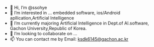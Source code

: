 - 👋 Hi, I’m @ssohye
- 👀 I’m interested in ... embedded software, ios/Android apllication,Artificial Intelligence
- 🌱 I’m currently majoring Artificial Intelligence in Dept.of AI.software, Gachon University,Republic of Korea.
- 💞️ I’m looking to collaborate on ...
- 📫 You can contact me by Email: ksdk6145@gachon.ac.kr

<!---
ssohye/ssohye is a ✨ special ✨ repository because its `README.md` (this file) appears on your GitHub profile.
You can click the Preview link to take a look at your changes.
--->

